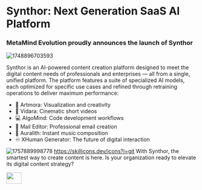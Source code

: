 # Synthor: Next Generation SaaS AI Platform
### MetaMind Evolution proudly announces the launch of Synthor

![1748896703593](https://github.com/user-attachments/assets/34656798-e49b-43d6-9794-864139d81001)

Synthor is an AI-powered content creation platform designed to meet the digital content needs of professionals and enterprises — all from a single, unified platform.
The platform features a suite of specialized AI models, each optimized for specific use cases and refined through retraining operations to deliver maximum performance:

- 🎨 Artmora: Visualization and creativity
- 🎥 Vidara: Cinematic short videos
- 💻 AlgoMind: Code development workflows
- 📧 Mail Editor: Professional email creation
- 🎸 Auralith: Instant music composition
- ♾️ XHuman Generator: The future of digital interaction

![1757889998778](https://github.com/user-attachments/assets/52a355cd-0a0d-4883-ab47-d579f8f41be3)
https://skillicons.dev/icons?i=git
With Synthor, the smartest way to create content is here.
Is your organization ready to elevate its digital content strategy?


<a href="https://synthor.net" target="blank"><img align="center" src="https://skillicons.dev/icons?i=ai" height="30" width="40" />

